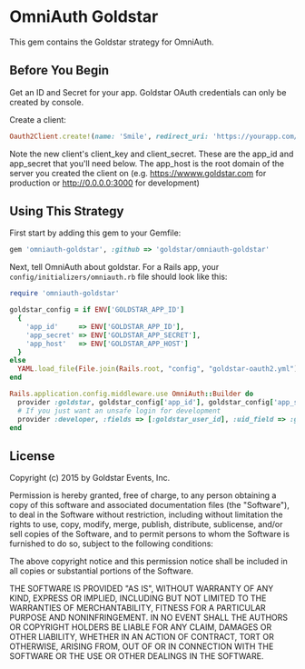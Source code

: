 # OmniAuth Goldstar

This gem contains the Goldstar strategy for OmniAuth.

## Before You Begin

Get an ID and Secret for your app.  Goldstar OAuth credentials can only be created by console.

Create a client:

```ruby
Oauth2Client.create!(name: 'Smile', redirect_uri: 'https://yourapp.com/auth/goldstar/callback', application_logo: 'https://yourapp.com/images/logo.gif')
```

Note the new client's client_key and client_secret.  These are the app_id and app_secret that you'll need below. The app_host is the root domain of the server you created the client on (e.g. https://wwww.goldstar.com for production or http://0.0.0.0:3000 for development)

## Using This Strategy

First start by adding this gem to your Gemfile:

```ruby
gem 'omniauth-goldstar', :github => 'goldstar/omniauth-goldstar'
```

Next, tell OmniAuth about goldstar. For a Rails app, your `config/initializers/omniauth.rb` file should look like this:

```ruby
require 'omniauth-goldstar'

goldstar_config = if ENV['GOLDSTAR_APP_ID']
  {
    'app_id'     => ENV['GOLDSTAR_APP_ID'],
    'app_secret' => ENV['GOLDSTAR_APP_SECRET'],
    'app_host'   => ENV['GOLDSTAR_APP_HOST']
  }
else
  YAML.load_file(File.join(Rails.root, "config", "goldstar-oauth2.yml"))[Rails.env]
end

Rails.application.config.middleware.use OmniAuth::Builder do
  provider :goldstar, goldstar_config['app_id'], goldstar_config['app_secret'], goldstar_config['app_host']
  # If you just want an unsafe login for development
  provider :developer, :fields => [:goldstar_user_id], :uid_field => :goldstar_user_id if Rails.env.development?
end
```

## License

Copyright (c) 2015 by Goldstar Events, Inc.

Permission is hereby granted, free of charge, to any person obtaining a copy of this software and associated documentation files (the "Software"), to deal in the Software without restriction, including without limitation the rights to use, copy, modify, merge, publish, distribute, sublicense, and/or sell copies of the Software, and to permit persons to whom the Software is furnished to do so, subject to the following conditions:

The above copyright notice and this permission notice shall be included in all copies or substantial portions of the Software.

THE SOFTWARE IS PROVIDED "AS IS", WITHOUT WARRANTY OF ANY KIND, EXPRESS OR IMPLIED, INCLUDING BUT NOT LIMITED TO THE WARRANTIES OF MERCHANTABILITY, FITNESS FOR A PARTICULAR PURPOSE AND NONINFRINGEMENT. IN NO EVENT SHALL THE AUTHORS OR COPYRIGHT HOLDERS BE LIABLE FOR ANY CLAIM, DAMAGES OR OTHER LIABILITY, WHETHER IN AN ACTION OF CONTRACT, TORT OR OTHERWISE, ARISING FROM, OUT OF OR IN CONNECTION WITH THE SOFTWARE OR THE USE OR OTHER DEALINGS IN THE SOFTWARE.
